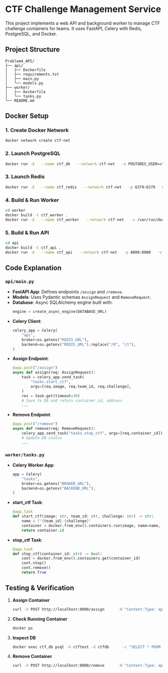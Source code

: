 # CTF Challenge Management Service

This project implements a web API and background worker to manage CTF challenge containers for teams. It uses FastAPI, Celery with Redis, PostgreSQL, and Docker.

## Project Structure

```
Problem4_API/
├── api/
│   ├── Dockerfile
│   ├── requirements.txt
│   ├── main.py
│   └── models.py
├── worker/
│   ├── Dockerfile
│   └── tasks.py
└── README.md
```

## Docker Setup

### 1. Create Docker Network

```bash
docker network create ctf-net
```

### 2. Launch PostgreSQL

```bash
docker run -d   --name ctf_db   --network ctf-net   -e POSTGRES_USER=ctftest   -e POSTGRES_PASSWORD=ctftest   -e POSTGRES_DB=ctfdb   -v pgdata:/var/lib/postgresql/data   postgres:15
```

### 3. Launch Redis

```bash
docker run -d   --name ctf_redis   --network ctf-net   -p 6379:6379   redis:7
```

### 4. Build & Run Worker

```bash
cd worker
docker build -t ctf_worker .
docker run -d   --name ctf_worker   --network ctf-net   -v /var/run/docker.sock:/var/run/docker.sock   -e BROKER_URL=redis://ctf_redis:6379/0   -e BACKEND_URL=redis://ctf_redis:6379/1   ctf_worker
```

### 5. Build & Run API

```bash
cd api
docker build -t ctf_api .
docker run -d   --name ctf_api   --network ctf-net   -p 8000:8000   -v /var/run/docker.sock:/var/run/docker.sock   -e DATABASE_URL=postgresql+asyncpg://ctftest:ctftest@ctf_db:5432/ctfdb   -e REDIS_URL=redis://ctf_redis:6379/0   ctf_api
```

## Code Explanation

### `api/main.py`

- **FastAPI App**: Defines endpoints `/assign` and `/remove`.
- **Models**: Uses Pydantic schemas `AssignRequest` and `RemoveRequest`.
- **Database**: Async SQLAlchemy engine built with:
  ```python
  engine = create_async_engine(DATABASE_URL)
  ```
- **Celery Client**:
  ```python
  celery_app = Celery(
      "api",
      broker=os.getenv("REDIS_URL"),
      backend=os.getenv("REDIS_URL").replace("/0", "/1"),
  )
  ```
- **Assign Endpoint**:
  ```python
  @app.post("/assign")
  async def assign(req: AssignRequest):
      task = celery_app.send_task(
          "tasks.start_ctf",
          args=[req.image, req.team_id, req.challenge],
      )
      res = task.get(timeout=30)
      # Save to DB and return container_id, address
      ...
  ```
- **Remove Endpoint**:
  ```python
  @app.post("/remove")
  async def remove(req: RemoveRequest):
      celery_app.send_task("tasks.stop_ctf", args=[req.container_id])
      # Update DB status
      ...
  ```

### `worker/tasks.py`

- **Celery Worker App**:
  ```python
  app = Celery(
      "tasks",
      broker=os.getenv("BROKER_URL"),
      backend=os.getenv("BACKEND_URL"),
  )
  ```
- **start_ctf Task**:
  ```python
  @app.task
  def start_ctf(image: str, team_id: str, challenge: str) -> str:
      name = f"{team_id}-{challenge}"
      container = docker.from_env().containers.run(image, name=name, detach=True)
      return container.id
  ```
- **stop_ctf Task**:
  ```python
  @app.task
  def stop_ctf(container_id: str) -> bool:
      cont = docker.from_env().containers.get(container_id)
      cont.stop()
      cont.remove()
      return True
  ```

## Testing & Verification

1. **Assign Container**
   ```bash
   curl -X POST http://localhost:8000/assign      -H "Content-Type: application/json"      -d '{"team_id":"teamA","challenge":"todo","image":"nginx"}'
   ```
2. **Check Running Container**
   ```bash
   docker ps
   ```
3. **Inspect DB**
   ```bash
   docker exec ctf_db psql -U ctftest -d ctfdb      -c "SELECT * FROM team_challenges;"
   ```
4. **Remove Container**
   ```bash
   curl -X POST http://localhost:8000/remove      -H "Content-Type: application/json"      -d '{"container_id":"<id>"}'
   ```

